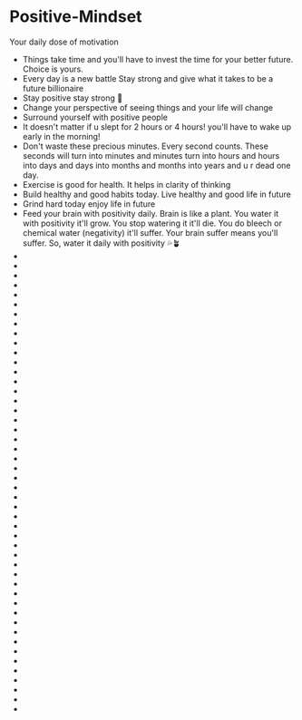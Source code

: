 # Positive-Mindset
Your daily dose of motivation

* Things take time and you'll have to invest the time for your better future. Choice is yours. 
* Every day is a new battle Stay strong and give what it takes to be a future billionaire
* Stay positive stay strong 💪
* Change your perspective of seeing things and your life will change
* Surround yourself with positive people
* It doesn't matter if u slept for 2 hours or 4 hours! you'll have to wake up early in the morning!
* Don't waste these precious minutes. Every second counts. These seconds will turn into minutes and minutes turn into hours and hours into days and days into months and months into years and u r dead one day.
* Exercise is good for health. It helps in clarity of thinking
* Build healthy and good habits today. Live healthy and good life in future
* Grind hard today enjoy life in future
* Feed your brain with positivity daily.  Brain is like a plant. You water it with positivity it'll grow.  You stop watering it it'll die.  You do bleech or chemical water (negativity) it'll suffer.  Your brain suffer means you'll suffer.  So, water it daily with positivity 💦🪴
* 
* 
* 
* 
* 
* 
* 
* 
* 
* 
* 
* 
* 
* 
* 
* 
* 
* 
* 
* 
* 
* 
* 
* 
* 
* 
* 
* 
* 
* 
* 
* 
* 
* 
* 
* 
* 
* 
* 
* 
* 
* 
* 
* 
* 
* 
* 
* 
